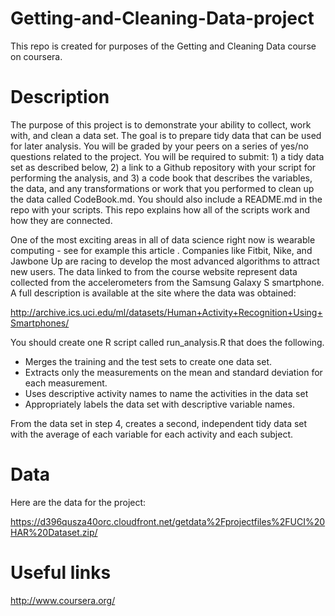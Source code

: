 # Getting-and-Cleaning-Data-project
This repo is created for purposes of the Getting and Cleaning Data course on coursera.
# Description
The purpose of this project is to demonstrate your ability to collect, work with, and clean a data set. The goal is to prepare tidy data that can be used for later analysis. You will be graded by your peers on a series of yes/no questions related to the project. You will be required to submit: 1) a tidy data set as described below, 2) a link to a Github repository with your script for performing the analysis, and 3) a code book that describes the variables, the data, and any transformations or work that you performed to clean up the data called CodeBook.md. You should also include a README.md in the repo with your scripts. This repo explains how all of the scripts work and how they are connected. 

One of the most exciting areas in all of data science right now is wearable computing - see for example this article . Companies like Fitbit, Nike, and Jawbone Up are racing to develop the most advanced algorithms to attract new users. The data linked to from the course website represent data collected from the accelerometers from the Samsung Galaxy S smartphone. A full description is available at the site where the data was obtained:

<http://archive.ics.uci.edu/ml/datasets/Human+Activity+Recognition+Using+Smartphones/>



You should create one R script called run_analysis.R that does the following. 

* Merges the training and the test sets to create one data set.
* Extracts only the measurements on the mean and standard deviation for each measurement. 
* Uses descriptive activity names to name the activities in the data set
* Appropriately labels the data set with descriptive variable names. 

From the data set in step 4, creates a second, independent tidy data set with the average of each variable for each activity and each subject.
# Data
Here are the data for the project:

<https://d396qusza40orc.cloudfront.net/getdata%2Fprojectfiles%2FUCI%20HAR%20Dataset.zip/>

# Useful links
<http://www.coursera.org/>
